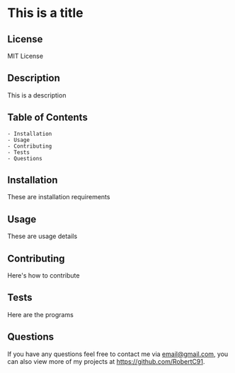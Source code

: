# This is a title

  ## License

  MIT License

  ## Description
    
  This is a description

  ## Table of Contents
 
    - Installation
    - Usage
    - Contributing
    - Tests
    - Questions
    
  ## Installation
    
  These are installation requirements
    
  ## Usage
    
  These are usage details    
    
  ## Contributing
    
  Here's how to contribute

  ## Tests

  Here are the programs

  ## Questions

  If you have any questions feel free to contact me via email@gmail.com, you can also view more of my projects at https://github.com/RobertC91.
    
  